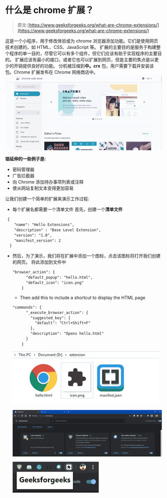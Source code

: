 # 什么是 chrome 扩展？

> 原文:[https://www.geeksforgeeks.org/what-are-chrome-extensions/](https://www.geeksforgeeks.org/what-are-chrome-extensions/)

这是一个小程序，用于修改体验或为 chrome 浏览器添加功能。它们是使用网页技术创建的，如 HTML、CSS、JavaScript 等。
扩展的主要目的是服务于构建整个程序的单一目的，尽管它可以有多个组件，但它们应该有助于实现程序的主要目的。
扩展应该有最小的接口，或者它也可以扩展到网页，但是主要的焦点是以更少的开销提供良好的功能。
分机被压缩到**中。crx** 包，用户需要下载并安装该包。Chrome 扩展发布在 Chrome 网络商店中。
![](img/4d990c2e2bab9c8143f79c4cb7004e24.png)

**铬延伸的一些例子是:**

*   密码管理器
*   广告拦截器
*   向 Chrome 添加待办事项列表或注释
*   使从网站复制文本变得更加容易

让我们创建一个简单的扩展来演示工作过程:

*   每个扩展名都需要一个清单文件
    首先，创建一个**清单文件**

```html
 {
    "name": "Hello Extensions",
    "description" : "Base Level Extension",
    "version": "1.0",
    "manifest_version": 2
  }
```

*   然后，为了演示，我们将在扩展中添加一个图标，点击该图标将打开我们创建的网页。
    将此添加到文件中

    ```html
    "browser_action": {
          "default_popup": "hello.html",
          "default_icon": "icon.png"
        }   

    ```

    *   Then add this to include a shortcut to display the HTML page

    ```html
    "commands": {
          "_execute_browser_action": {
            "suggested_key": {
              "default": "Ctrl+Shift+F"
            },
            "description": "Opens hello.html"
          }
        }

    ```

    ![](img/b06a57153b1266b2e8fa85e5d7275a59.png)

    ![](img/518a513b0099276f543be0a34e68efd1.png)

    ![](img/e718f5fb5607a8d7f1ed19f1ecb4d3ec.png)